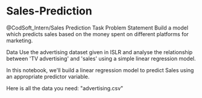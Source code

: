 # Sales-Prediction
@CodSoft_Intern/Sales Prediction
Task
Problem Statement Build a model which predicts sales based on the money spent on different platforms for marketing.

Data Use the advertising dataset given in ISLR and analyse the relationship between 'TV advertising' and 'sales' using a simple linear regression model.

In this notebook, we'll build a linear regression model to predict Sales using an appropriate predictor variable.

Here is all the data you need: "advertising.csv"

